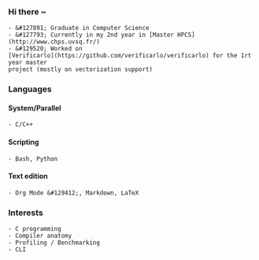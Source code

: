 ### Hi there ~

    - &#127891; Graduate in Computer Science
    - &#127793; Currently in my 2nd year in [Master HPCS](http://www.chps.uvsq.fr/)
    - &#129520; Worked on
    [Verificarlo](https://github.com/verificarlo/verificarlo) for the 1rt year master
    project (mostly on vectorization support)

### Languages

#### System/Parallel

    - C/C++

#### Scripting

    - Bash, Python
 
#### Text edition

    - Org Mode &#129412;, Markdown, LaTeX

### Interests

    - C programming
    - Compiler anatomy
    - Profiling / Benchmarking
    - CLI
